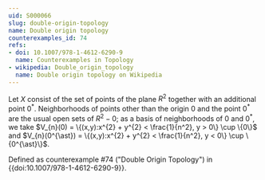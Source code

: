 ```yaml
---
uid: S000066
slug: double-origin-topology
name: Double origin topology
counterexamples_id: 74
refs:
- doi: 10.1007/978-1-4612-6290-9 
  name: Counterexamples in Topology
- wikipedia: Double_origin_topology
  name: Double origin topology on Wikipedia
---
```

Let $X$ consist of the set of points of the plane $R^{2}$ together with an additional point $0^{\ast}$. Neighborhoods of points other than the origin $0$ and the point $0^{\ast}$ are the usual open sets of $R^{2} - 0$; as a basis of neighborhoods of $0$ and $0^{\ast}$, we take $V_{n}(0) = \{(x,y):x^{2} + y^{2} < \frac{1}{n^2}, y > 0\} \cup \{0\}$ and $V_{n}(0^{\ast}) = \{(x,y):x^{2} + y^{2} < \frac{1}{n^2}, y < 0\} \cup \{0^{\ast}\}$.

Defined as counterexample #74 ("Double Origin Topology")
in {{doi:10.1007/978-1-4612-6290-9}}.
